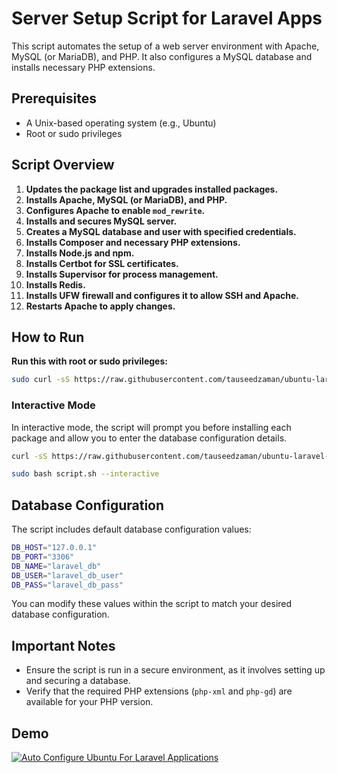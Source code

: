 ﻿# Server Setup Script for Laravel Apps

This script automates the setup of a web server environment with Apache, MySQL (or MariaDB), and PHP. It also configures a MySQL database and installs necessary PHP extensions.

## Prerequisites

- A Unix-based operating system (e.g., Ubuntu)
- Root or sudo privileges

## Script Overview

1. **Updates the package list and upgrades installed packages.**
2. **Installs Apache, MySQL (or MariaDB), and PHP.**
3. **Configures Apache to enable `mod_rewrite`.**
4. **Installs and secures MySQL server.**
5. **Creates a MySQL database and user with specified credentials.**
6. **Installs Composer and necessary PHP extensions.**
7. **Installs Node.js and npm.**
8. **Installs Certbot for SSL certificates.**
9. **Installs Supervisor for process management.**
10. **Installs Redis.**
11. **Installs UFW firewall and configures it to allow SSH and Apache.**
12. **Restarts Apache to apply changes.**


## How to Run

**Run this with root or sudo privileges:**
```sh
sudo curl -sS https://raw.githubusercontent.com/tauseedzaman/ubuntu-laravel-setup/main/script.sh | bash
```
### Interactive Mode

In interactive mode, the script will prompt you before installing each package and allow you to enter the database configuration details.

```sh
curl -sS https://raw.githubusercontent.com/tauseedzaman/ubuntu-laravel-setup/main/script.sh -o script.sh
```

```sh
sudo bash script.sh --interactive
```

## Database Configuration

The script includes default database configuration values:

```sh
DB_HOST="127.0.0.1"
DB_PORT="3306"
DB_NAME="laravel_db"
DB_USER="laravel_db_user"
DB_PASS="laravel_db_pass"
```

You can modify these values within the script to match your desired database configuration.

## Important Notes

- Ensure the script is run in a secure environment, as it involves setting up and securing a database.
- Verify that the required PHP extensions (`php-xml` and `php-gd`) are available for your PHP version.

## Demo
[![Auto Configure Ubuntu For Laravel Applications](https://img.youtube.com/vi/R4xhm2HVgM4/0.jpg)](https://youtu.be/R4xhm2HVgM4)
